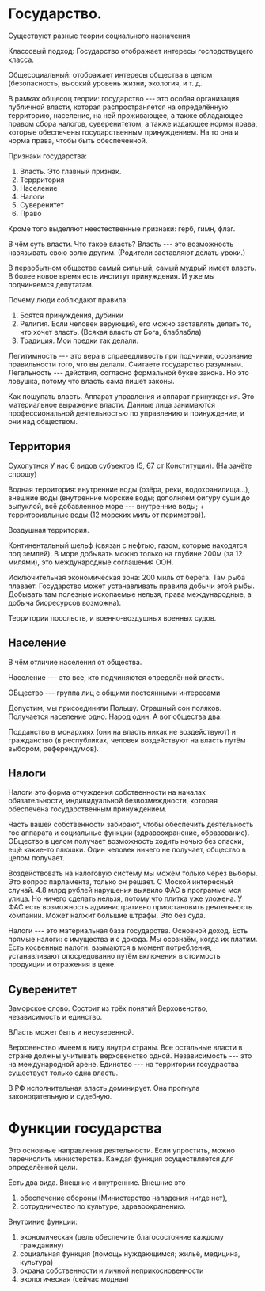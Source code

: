 # Государство. 
Существуют разные теории социального назначения

Классовый подход: Государство отображает интересы господствущего класса.

Общесоциальный: отображает интересы общества в целом (безопасность, высокий уровень жизни, экология, и т. д.

В рамках общесоц теории: государство --- это особая организация публичной власти, которая распространяется на определённую территорию, население, на ней проживающее, а также обладающее правом сбора налогов, суверенитетом, а также издающее нормы права, которые обеспечены государственным принуждением.
На то она и норма права, чтобы быть обеспеченной.

Признаки государства:
1. Власть. Это главный признак.
2. Террритория
3. Население
4. Налоги
5. Суверенитет
6. Право

Кроме того выделяют неестественные признаки: герб, гимн, флаг.

В чём суть власти. Что такое власть?
Власть --- это возможность навязывать свою волю другим. (Родители заставляют делать уроки.)

В первобытном обществе самый сильный, самый мудрый имеет власть.
В более новое время есть институт принуждения. И уже мы подчиняемся депутатам.

Почему люди соблюдают правила:
1. Боятся принуждения, дубинки
2. Религия. Если человек верующий, его можно заставлять делать то, что хочет власть. (Всякая власть от Бога, блаблабла)
3. Традиция. Мои предки так делали.

Легитимность --- это вера в справедливость при подчинии, осознание правильности того, что вы делали. Считаете государство разумным.
Легальность --- действия, согласно формальной букве закона. Но это ловушка, потому что власть сама пишет законы.

Как пощупать власть. Аппарат управления и аппарат принуждения. Это материальное выражение власти. Данные лица занимаются профессиональной деятельностью по управлению и принуждение, и они над обществом.

## Территория
Сухопутноя
У нас 6 видов субъектов (5, 67 ст Конституции). (На зачёте спрошу)

Водная территория: внутренние воды (озёра, реки, водохранилища...), внешние воды (внутренние морские воды; дополняем фигуру суши до выпуклой, всё добавленное море --- внутренние воды; + территориальные воды (12 морских миль от периметра)).

Воздушная территория.

Континентальный шельф (связан с нефтью, газом, которые находятся под землей). В море добывать можно только на глубине 200м (за 12 милями), это международные соглашения ООН.

Исключительная экономическая зона: 200 миль от берега. Там рыба плавает. Государство может устанавливать правила добычи этой рыбы. Добывать там полезные ископаемые нельзя, права международные, а добыча биоресурсов возможна).

Территории посольств, и военно-воздушных военных судов.

## Население
В чём отличие населения от общества.

Население --- это все, кто подчиняются определённой власти.

ОБщество --- группа лиц с общими постоянными интересами

Допустим, мы присоединили Польшу. Страшный сон поляков. Получается население одно. Народ один. А вот общества два.

Подданство в монархиях (они на власть никак не воздействуют) и гражданство (в республиках, человек воздействуют на власть путём выбором, референдумов).

## Налоги
Налоги это форма отчуждения собственности на началах обязательности, индивидуальной безвозмеждности, которая обеспечена государственным принуждением.

Часть вашей собственности забирают, чтобы обеспечить деятельность гос аппарата и социальные функции (здравоохранение, образование).
ОБщество в целом получает возможность ходить ночью без опаски, ещё какие-то плюшки. Один человек ничего не получает, общество в целом получает.

Воздействовать на налоговую систему мы можем только через выборы. Это вопрос парламента, только он решает.
С Моской интересный случай. 4.8 млрд рублей нарушения выявило ФАС в программе моя улица. Но ничего сделать нельзя, потому что плитка уже уложена.
У ФАС есть возможность административно приостановить деятельность компании. Может налжит большие штрафы. Это без суда.

Налоги --- это материальная база государства. Основной доход.
Есть прямые налоги: с имущества и с дохода. Мы осознаём, когда их платим.
Есть косвенные налоги: взымаются в момент потребления, устанавливают опосредованно путём включения в стоимость продукции и отражения в цене.

## Суверенитет
Заморское слово. Состоит из трёх понятий
Верховенство, независимость и единство.

ВЛасть может быть и несуверенной.

Верховенство имеем в виду внутри страны. Все остальные власти в стране должны учитывать верховенство одной.
Независимость --- это на международной арене.
Единство --- на территории госудраства существует только одна власть.

В РФ исполнительная власть доминирует. Она прогнула законодательную и судебную.

# Функции государства
Это основные направления деятельности. Если упростить, можно перечислить министерства.
Каждая функция осуществляется для определённой цели.

Есть два вида. Внешние и внутренние.
Внешние это
1. обеспечение обороны (Министерство нападения нигде нет),
2. сотрудничество по культуре, здравоохранению.

Внутриние функции:
1. экономическая (цель обеспечить благосостояние каждому гражданину)
2. социальная функция (помощь нуждающимся; жильё, медицина, культура)
3. охрана собственности и личной неприкосновенности
4. экологическая (сейчас модная)
